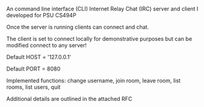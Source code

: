 An command line interface (CLI) Internet Relay Chat (IRC) server and client I developed for PSU CS494P

Once the server is running clients can connect and chat.

The client is set to connect locally for demonstrative purposes but can be modified connect to any server!

Default HOST = '127.0.0.1'

Default PORT = 8080


Implemented functions: change username, join room, leave room, list rooms, list users, quit


Additional details are outlined in the attached RFC


